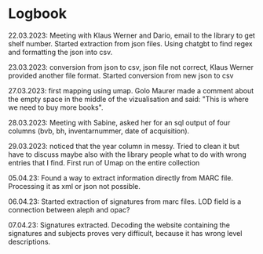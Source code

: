 # Logbook

22.03.2023: Meeting with Klaus Werner and Dario, email to the library to get shelf number. Started extraction from json files. Using chatgbt to find regex and formatting the json into csv. 
 
23.03.2023: conversion from json to csv, json file not correct, Klaus Werner provided another file format. Started conversion from new json to csv

27.03.2023: first mapping using umap. Golo Maurer made a comment about the empty space in the middle of the vizualisation and said: "This is where we need to buy more books".

28.03.2023: Meeting with Sabine, asked her for an sql output of four columns (bvb, bh, inventarnummer, date of acquisition). 

29.03.2023: noticed that the year column in messy. Tried to clean it but have to discuss maybe also with the library people what to do with wrong entries that I find. First run of Umap on the entire collection

05.04.23: Found a way to extract information directly from MARC file. Processing it as xml or json not possible. 

06.04.23: Started extraction of signatures from marc files. LOD field is a connection between aleph and opac? 

07.04.23: Signatures extracted. Decoding the website containing the signatures and subjects proves very difficult, because it has wrong level descriptions. 

